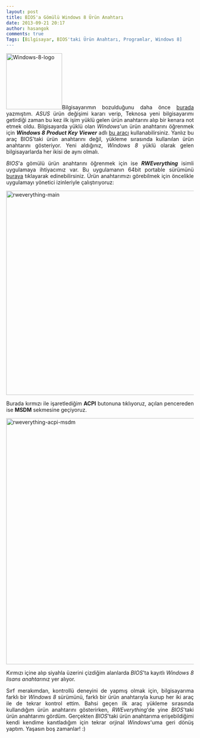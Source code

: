 ```yaml
---
layout: post
title: BIOS'a Gömülü Windows 8 Ürün Anahtarı
date: 2013-09-21 20:17
author: hasangok
comments: true
Tags: [Bilgisayar, BIOS'taki Ürün Anahtarı, Programlar, Windows 8]
---
```

<p style="text-align: justify;"><img class="alignleft size-thumbnail wp-image-156" alt="Windows-8-logo" src="http://www.hasangok.com.tr/wp-content/uploads/2013/08/Windows-8-Logo-small-150x150.png" width="150" height="150" />Bilgisayarımın bozulduğunu daha önce <a title="Yetkili Servis: Asus vs. Lenovo" href="http://www.hasangok.com.tr/325/yetkili-servis-asus-vs-lenovo.html" target="_blank">burada</a> yazmıştım. <em>ASUS</em> ürün değişimi kararı verip, Teknosa yeni bilgisayarımı getirdiği zaman bu kez ilk işim yüklü gelen ürün anahtarını alıp bir kenara not etmek oldu. Bilgisayarda yüklü olan <em>Windows</em>'un ürün anahtarını öğrenmek için <strong><em>Windows 8 Product Key Viewer</em></strong> adlı <a href="http://www.hasangok.com.tr/Tools/wpkey_v1.4.7d.zip" target="_blank">bu aracı</a> kullanabilirsiniz. Yanlız bu araç BIOS'taki ürün anahtarını değil, yükleme sırasında kullanılan ürün anahtarını gösteriyor. Yeni aldığınız, <em>Windows 8</em> yüklü olarak gelen bilgisayarlarda her ikisi de aynı olmalı.</p>
<p style="text-align: justify;"><em>BIOS</em>'a gömülü ürün anahtarını öğrenmek için ise <strong><em>RWEverything</em></strong> isimli uygulamaya ihtiyacımız var. Bu uygulamanın 64bit portable sürümünü <a href="http://www.hasangok.com.tr/Tools/RwPortableX64V1.6.4.zip" target="_blank">buraya</a> tıklayarak edinebilirsiniz. Ürün anahtarımızı görebilmek için öncelikle uygulamayı yönetici izinleriyle çalıştırıyoruz:</p>
<p style="text-align: justify;"><img class="aligncenter size-full wp-image-335" alt="rweverything-main" src="http://www.hasangok.com.tr/wp-content/uploads/2013/09/rweverything-main.png" width="976" height="547" /></p>
<p style="text-align: justify;">Burada kırmızı ile işaretlediğim <strong>ACPI</strong> butonuna tıklıyoruz, açılan pencereden ise <strong>MSDM</strong> sekmesine geçiyoruz.</p>
<p style="text-align: justify;"><img class="aligncenter size-full wp-image-336" alt="rweverything-acpi-msdm" src="http://www.hasangok.com.tr/wp-content/uploads/2013/09/rweverything-acpi-msdm.png" width="976" height="659" /></p>
<p style="text-align: justify;">Kırmızı içine alıp siyahla üzerini çizdiğim alanlarda <em>BIOS</em>'ta kayıtlı <em>Windows 8 lisans anahtarı</em>nız yer alıyor.</p>
<p style="text-align: justify;">Sırf merakımdan, kontrollü deneyini de yapmış olmak için, bilgisayarıma farklı bir <em>Windows 8</em> sürümünü, farklı bir ürün anahtarıyla kurup her iki araç ile de tekrar kontrol ettim. Bahsi geçen ilk araç yükleme sırasında kullandığım ürün anahtarını gösterirken, <em>RWEverything</em>'de yine <em>BIOS</em>'taki ürün anahtarımı gördüm. Gerçekten <em>BIOS</em>'taki ürün anahtarıma erişebildiğimi kendi kendime kanıtladığım için tekrar orjinal <em>Windows</em>'uma geri dönüş yaptım. Yaşasın boş zamanlar! :)</p>
